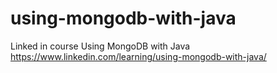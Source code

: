 # using-mongodb-with-java
Linked in course Using MongoDB with Java https://www.linkedin.com/learning/using-mongodb-with-java/
